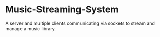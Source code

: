 # Music-Streaming-System
A server and multiple clients communicating via sockets to stream and manage a music library.
